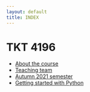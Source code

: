 ```yaml
---
layout: default
title: INDEX
---
```


# TKT 4196

- [About the course](about)
- [Teaching team](team)
- [Autumn 2021 semester](fall2021)
- [Getting started with Python](GetStartedPython)
